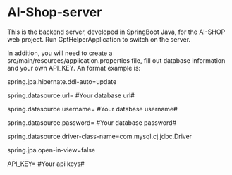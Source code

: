 # AI-Shop-server
This is the backend server, developed in SpringBoot Java, for the AI-SHOP web project.
Run GptHelperApplication to switch on the server.

In addition, you will need to create a src/main/resources/application.properties file, fill out database information and your own API_KEY. An format example is:

spring.jpa.hibernate.ddl-auto=update

spring.datasource.url= #Your database url#
  
spring.datasource.username= #Your database username#
  
spring.datasource.password= #Your database password#

spring.datasource.driver-class-name=com.mysql.cj.jdbc.Driver
  
spring.jpa.open-in-view=false
  
API_KEY= #Your api keys#
